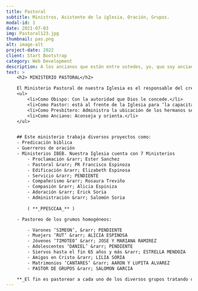 ```yaml
---
title: Pastoral
subtitle: Ministros, Asistente de la iglesia, Oración, Grupos.
modal-id: 1
date: 2021-07-03
img: Pastoral123.jpg
thumbnail: pas.png
alt: image-alt
project-date: 2022
client: Start Bootstrap
category: Web Development
description: A los ancianos que están entre ustedes, yo, que soy anciano como ellos, testigo de los sufrimientos de Cristo y partícipe con ellos de la gloria que se ha de revelar, les ruego esto:cuiden como pastores el rebaño de Dios que está a su cargo, no por obligación ni por ambición de dinero, sino con afán de servir, como Dios quiere. 1 Pedro 5:1-2 
text: >
    <h2> MINISTERIO PASTORAL</h2>

    El Ministerio Pastoral de nuestra Iglesia es el responsable del crecimiento espiritual y numérico de la misma. La función bíblica de un pastor basado en 1 Pedro 5:1-2; Hch 20:17.
    <ul>
        <li>Como Obispo: Con la autoridad que Dios le concede.</li>
        <li>Como Pastor: está al frente de la Iglesia para ‘la capacitación de los santos para la obra del ministerio’.</li>
        <li>Como Presbítero: Administra la ubicación de los hermanos según su ministerio (Dones, Habilidades, etc.).</li>
        <li>Como Anciano: Aconseja y orienta.</li>
    </ul>


    ## Este ministerio trabaja diversos proyectos como:
    - Predicación biblica 
    - Guerreros de oración
    - Ministerios IBEB. Nuestra Iglesia cuenta con 7 Ministerios 
        - Proclamación &rarr; Ester Sanchez
        - Pastoral &rarr; PR Francisco Espinoza
        - Edificación &rarr; Elizabeth Espinosa
        - Servicio &rarr; PENDIENTE
        - Compañerismo &rarr; Rosaura Treviño
        - Compasión &rarr; Alicia Espiniza
        - Adoración &rarr; Erick Soria
        - Administración &rarr; Salomón Soria
        
        ( **_PPESCCAA_** ) 

    - Pastoreo de los grumos homogéneos:

        - Varones ‘SIMEON’, &rarr; PENDIENTE
        - Muejers ‘RUT’ &rarr; ALICIA ESPINOSA
        - Jóvenes ‘TIMOTEO’ &rarr; JOSE Y MARIANA RAMIREZ
        - Adolescentes ‘DANIEL’	&rarr; PENDIENTE
        - Siervos hasta el fin 65 años y más &rarr; ESTRELLA MENDOZA
        - Amigos en Cristo &rarr; LILIA SORIA
        - Matrimonios ‘CANTARES’ &rarr; AARON Y LUPITA ALVAREZ
        - PASTOR DE GRUPOS &rarr; SALOMON GARCIA

    **_El fin es pastorear a cada uno de los diversos grupos tratando de suplir las necesidades propias de cada uno de ellos. Cuentan con un líder servidor que está en contacto continuo con el pastor de Grupos – Hno Salomón García y a su vez con el Pr de la Iglesia._**
---
```

